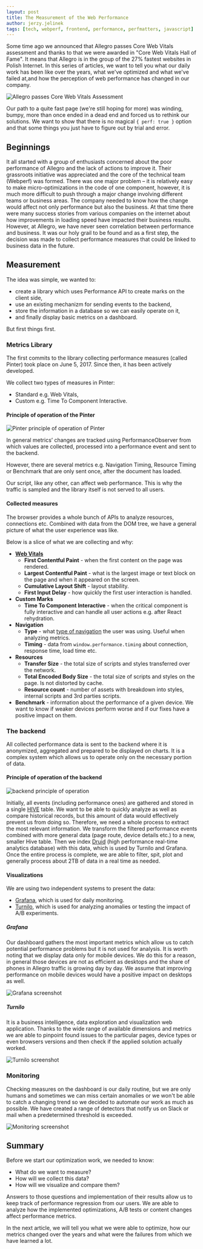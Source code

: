 ```yaml
---
layout: post
title: The Measurement of the Web Performance
author: jerzy.jelinek
tags: [tech, webperf, frontend, performance, perfmatters, javascript]
---
```

Some time ago we announced that Allegro passes Core Web Vitals assessment and thanks to that we were awarded in "Core Web Vitals Hall of Fame".
It means that Allegro is in the group of the 27% fastest websites in Polish Internet.
In this series of articles, we want to tell you what our daily work has been like over the years,
what we've optimized and what we've failed at,and how the perception of web performance has changed in our company.

![Allegro passes Core Web Vitals Assessment](/img/articles/2021-05-28-the-measurement-of-the-web-performance/allegro-twitter.png "Allegro passes Core Web Vitals Assessment")

Our path to a quite fast page (we're still hoping for more) was winding, bumpy, more than once ended in a dead end and forced us to rethink our solutions.
We want to show that there is no magical `{ perf: true }` option and that some things you just have to figure out by trial and error.

## Beginnings

It all started with a group of enthusiasts concerned about the poor performance of Allegro and the lack of actions to improve it.
Their grassroots initiative was appreciated and the core of the technical team (Webperf) was formed.
There was one major problem – it is relatively easy to make micro-optimizations in the code of one component,
however, it is much more difficult to push through a major change involving different teams or business areas.
The company needed to know how the change would affect not only performance but also the business.
At that time there were many success stories from various companies on the internet about how improvements in loading speed have impacted their business results.
However, at Allegro, we have never seen correlation between performance and business. It was our holy grail to be found and as a first step,
the decision was made to collect performance measures that could be linked to business data in the future.

## Measurement

The idea was simple, we wanted to:

* create a library which uses Performance API to create marks on the client side,
* use an existing mechanizm for sending events to the backend,
* store the information in a database so we can easily operate on it,
* and finally display basic metrics on a dashboard.

But first things first.

### Metrics Library

The first commits to the library collecting performance measures (called Pinter) took place on June 5, 2017. Since then, it has been actively developed.

We collect two types of measures in Pinter:

* Standard e.g. Web Vitals,
* Custom e.g. Time To Component Interactive.

#### Principle of operation of the Pinter

![Pinter principle of operation of Pinter](/img/articles/2021-05-28-the-measurement-of-the-web-performance/pinter-diagram.jpg "Pinter principle of operation of Pinter")

In general metrics’ changes are tracked using PerformanceObserver from which values are collected, processed into a performance event and sent to the backend.

However, there are several metrics e.g. Navigation Timing, Resource Timing or Benchmark that are only sent once, after the document has loaded.

Our script, like any other, can affect web performance. This is why the traffic is sampled and the library itself is not served to all users.

#### Collected measures

The browser provides a whole bunch of APIs to analyze resources, connections etc. Combined with data from the DOM tree, we have a general picture of what the user experience was like.

Below is a slice of what we are collecting and why:

* **[Web Vitals](https://web.dev/learn-web-vitals/)**
  * **First Contentful Paint** - when the first content on the page was rendered.
  * **Largest Contentful Paint** - what is the largest image or text block on the page and when it appeared on the screen.
  * **Cumulative Layout Shift** - layout stability.
  * **First Input Delay** - how quickly the first user interaction is handled.
* **Custom Marks**
  * **Time To Component Interactive** - when the critical component is fully interactive and can handle all user actions e.g. after React rehydration.
* **Navigation**
  * **Type** - what [type of navigation](https://developer.mozilla.org/en-US/docs/Web/API/PerformanceNavigationTiming/type) the user was using. Useful when analyzing metrics.
  * **Timing** - data from `window.performance.timing` about connection, response time, load time etc.
* **Resources**
  * **Transfer Size** - the total size of scripts and styles transferred over the network.
  * **Total Encoded Body Size** - the total size of scripts and styles on the page. Is not distorted by cache.
  * **Resource count** - number of assets with breakdown into styles, internal scripts and 3rd parties scripts.
* **Benchmark** - information about the performance of a given device. We want to know if weaker devices perform worse and if our fixes have a positive impact on them.

### The backend

All collected performance data is sent to the backend where it is anonymized, aggregated and prepared to be displayed on charts.
It is a complex system which allows us to operate only on the necessary portion of data.

#### Principle of operation of the backend

![backend principle of operation](/img/articles/2021-05-28-the-measurement-of-the-web-performance/backend-diagram.jpg "backend principle of operation")

Initially, all events (including performance ones) are gathered and stored in a single [HIVE](https://hive.apache.org/) table.
We want to be able to quickly analyze as well as compare historical records, but this amount of data would effectively prevent us from doing so.
Therefore, we need a whole process to extract the most relevant information. We transform the filtered performance events combined
with more general data (page route, device details etc.) to a new, smaller Hive table. Then we index [Druid](https://druid.apache.org/)
(high performance real-time analytics database) with this data, which is used by Turnilo and Grafana.
Once the entire process is complete, we are able to filter, spit, plot and generally process about 2TB of data in a real time as needed.

#### Visualizations

We are using two independent systems to present the data:

* [Grafana](https://grafana.com/), which is used for daily monitoring.
* [Turnilo](https://github.com/allegro/turnilo), which is used for analyzing anomalies or testing the impact of A/B experiments.

##### Grafana

Our dashboard gathers the most important metrics which allow us to catch potential performance problems but it is not used for analysis.
It is worth noting that we display data only for mobile devices. We do this for a reason, in general those devices
are not as efficient as desktops and the share of phones in Allegro traffic is growing day by day.
We assume that improving performance on mobile devices would have a positive impact on desktops as well.

![Grafana screenshot](/img/articles/2021-05-28-the-measurement-of-the-web-performance/grafana-screen.png "Grafana screenshot")

##### Turnilo

It is a business intelligence, data exploration and visualization web application. Thanks to the wide range of available dimensions
and metrics we are able to pinpoint found issues to the particular pages, device types or even browsers versions
and then check if the applied solution actually worked.

![Turnilo screenshot](/img/articles/2021-05-28-the-measurement-of-the-web-performance/turnilo-screen.png "Turnilo screenshot")

### Monitoring

Checking measures on the dashboard is our daily routine, but we are only humans and sometimes we can miss certain anomalies
or we won't be able to catch a changing trend so we decided to automate our work as much as possible.
We have created a range of detectors that notify us on Slack or mail when a predetermined threshold is exceeded.

![Monitoring screenshot](/img/articles/2021-05-28-the-measurement-of-the-web-performance/monitoring-screen.png "Monitoring screenshot")

## Summary

Before we start our optimization work, we needed to know:

* What do we want to measure?
* How will we collect this data?
* How will we visualize and compare them?

Answers to those questions and implementation of their results allow us to keep track of performance regression from our users. We are able to analyze how the implemented optimizations, A/B tests or content changes affect performance metrics.

In the next article, we will tell you what we were able to optimize, how our metrics changed over the years and what were the failures from which we have learned a lot.

